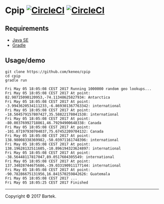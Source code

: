 # Cpip [![CircleCI](https://circleci.com/gh/keneo/cpip.svg?style=svg)](https://circleci.com/gh/keneo/cpip) [![CircleCI](https://img.shields.io/circleci/project/keneo/cpip.svg)](https://circleci.com/gh/keneo/cpip)

## Requirements

- [Java SE](http://www.oracle.com/technetwork/java/javase/overview)
- [Gradle](http://www.gradle.org)

## Usage/demo

```
git clone https://github.com/keneo/cpip
cd cpip
gradle run
```

```
Fri May 05 18:05:08 CEST 2017 Running 1000000 random geo lookups...
Fri May 05 18:05:08 CEST 2017 At point: 82.98715090120953,-74.11348625827934: Antarctica
Fri May 05 18:05:08 CEST 2017 At point: -3.9943620534111233,-6.869301367763342: international
Fri May 05 18:05:08 CEST 2017 At point: -18.504579157807427,35.58822178041538: international
Fri May 05 18:05:08 CEST 2017 At point: -80.00376992718861,46.79294900648338: Canada
Fri May 05 18:05:08 CEST 2017 At point: -101.07197930704037,75.67452209704132: Canada
Fri May 05 18:05:08 CEST 2017 At point: 138.98008338369982,-50.03971161748396: international
Fri May 05 18:05:08 CEST 2017 At point: 138.19628132511605,-10.896194323624897: international
Fri May 05 18:05:08 CEST 2017 At point: -38.56448117817047,89.0517604305549: international
Fri May 05 18:05:08 CEST 2017 At point: 137.34028744675686,-39.033190911177144: international
Fri May 05 18:05:08 CEST 2017 At point: -90.78286675131956,16.841570259842626: Guatemala
Fri May 05 18:05:08 CEST 2017 ...
Fri May 05 18:05:25 CEST 2017 Finished
```



---

Copyright &copy; 2017 Bartek.
